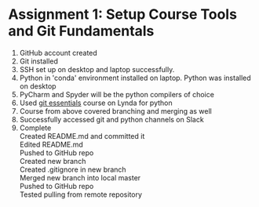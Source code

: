 Assignment 1: Setup Course Tools and Git Fundamentals
======

1. GitHub account created
2. Git installed
3. SSH set up on desktop and laptop successfully.
4. Python in 'conda' environment installed on laptop. Python was installed on desktop
5. PyCharm and Spyder will be the python compilers of choice
6. Used [git essentials] course on Lynda for python
7. Course from above covered branching and merging as well
8. Successfully accessed git and python channels on Slack
9. Complete  
   Created README.md and committed it  
   Edited README.md  
   Pushed to GitHub repo  
   Created new branch  
   Created .gitignore in new branch  
   Merged new branch into local master  
   Pushed to GitHub repo  
   Tested pulling from remote repository
   
[git essentials]: https://www.lynda.com/Git-tutorials/Introduction/100222/111245-4.html?autoplay=true